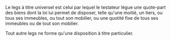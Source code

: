 Le legs à titre universel est celui par lequel le testateur lègue une quote-part des biens dont la loi lui permet de disposer, telle qu'une moitié, un tiers, ou tous ses immeubles, ou tout son mobilier, ou une quotité fixe de tous ses immeubles ou de tout son mobilier.

Tout autre legs ne forme qu'une disposition à titre particulier.

